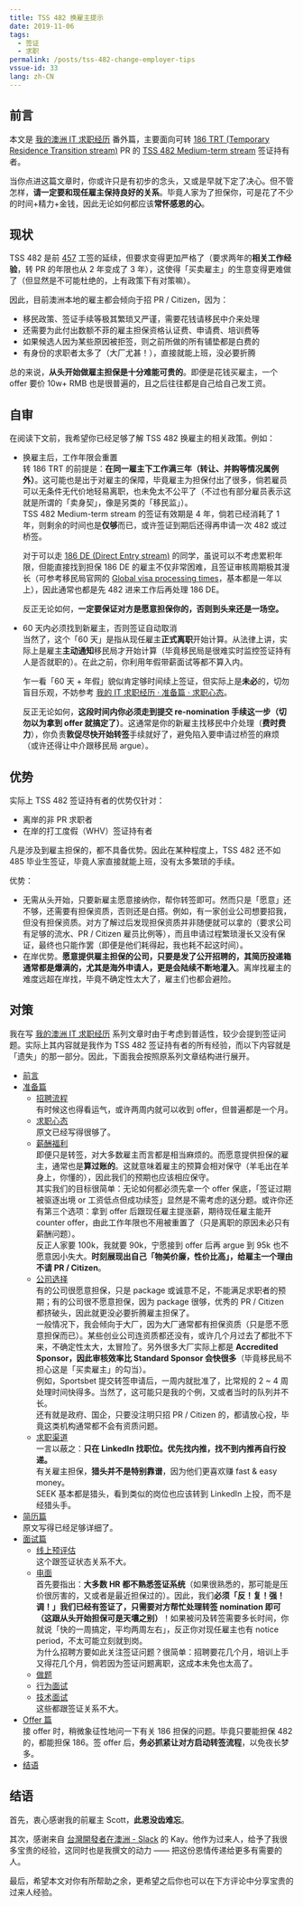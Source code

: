 ```yaml
---
title: TSS 482 换雇主提示
date: 2019-11-06
tags:
  - 签证
  - 求职
permalink: /posts/tss-482-change-employer-tips
vssue-id: 33
lang: zh-CN
---
```


## 前言

本文是 [我的澳洲 IT 求职经历](../my-it-job-hunting-experience-in-australia/index.md) 番外篇，主要面向可转 [186 TRT (Temporary Residence Transition stream)](https://immi.homeaffairs.gov.au/visas/getting-a-visa/visa-listing/employer-nomination-scheme-186/temporary-residence-transition-stream) PR 的 [TSS 482 Medium-term stream](https://immi.homeaffairs.gov.au/visas/getting-a-visa/visa-listing/temporary-skill-shortage-482/medium-term-stream) 签证持有者。

当你点进这篇文章时，你或许只是有初步的念头，又或是早就下定了决心。但不管怎样，**请一定要和现任雇主保持良好的关系**。毕竟人家为了担保你，可是花了不少的时间+精力+金钱，因此无论如何都应该**常怀感恩的心**。

## 现状

TSS 482 是前 [457](https://immi.homeaffairs.gov.au/visas/getting-a-visa/visa-listing/repealed-visas/temporary-work-skilled-457) 工签的延续，但要求变得更加严格了（要求两年的**相关工作经验**，转 PR 的年限也从 2 年变成了 3 年），这使得「买卖雇主」的生意变得更难做了（但显然是不可能杜绝的，上有政策下有对策嘛）。

因此，目前澳洲本地的雇主都会倾向于招 PR / Citizen，因为：

* 移民政策、签证手续等极其繁琐又严谨，需要花钱请移民中介来处理
* 还需要为此付出数额不菲的雇主担保资格认证费、申请费、培训费等
* 如果候选人因为某些原因被拒签，则之前所做的所有铺垫都是白费的
* 有身份的求职者太多了（大厂尤甚！），直接就能上班，没必要折腾

总的来说，**从头开始做雇主担保是十分难能可贵的**。即便是花钱买雇主，一个 offer 要价 10w+ RMB 也是很普遍的，且之后往往都是自己给自己发工资。

## 自审

在阅读下文前，我希望你已经足够了解 TSS 482 换雇主的相关政策。例如：

* 换雇主后，工作年限会重置  
  转 186 TRT 的前提是：**在同一雇主下工作满三年（转让、并购等情况属例外）**。这可能也是出于对雇主的保障，毕竟雇主为担保付出了很多，倘若雇员可以无条件无代价地轻易离职，也未免太不公平了（不过也有部分雇员表示这就是所谓的「卖身契」，像是另类的「移民监」）。  
  TSS 482 Medium-term stream 的签证有效期是 4 年，倘若已经消耗了 1 年，则剩余的时间也是**仅够**而已，或许签证到期后还得再申请一次 482 或过桥签。

  对于可以走 [186 DE (Direct Entry stream)](https://immi.homeaffairs.gov.au/visas/getting-a-visa/visa-listing/employer-nomination-scheme-186/direct-entry-stream) 的同学，虽说可以不考虑累积年限，但能直接找到担保 186 DE 的雇主不仅非常困难，且签证审核周期极其漫长（可参考移民局官网的 [Global visa processing times](https://immi.homeaffairs.gov.au/visas/getting-a-visa/visa-processing-times/global-visa-processing-times)，基本都是一年以上），因此通常也都是先 482 进来工作后再处理 186 DE。

  反正无论如何，**一定要保证对方是愿意担保你的，否则到头来还是一场空。**

* 60 天内必须找到新雇主，否则签证自动取消  
  当然了，这个「60 天」是指从现任雇主**正式离职**开始计算。从法律上讲，实际上是雇主**主动通知**移民局才开始计算（毕竟移民局是很难实时监控签证持有人是否就职的）。在此之前，你利用年假带薪面试等都不算入内。

  乍一看「60 天 + 年假」貌似肯定够时间续上签证，但实际上是**未必**的，切勿盲目乐观，不妨参考 [我的 IT 求职经历 · 准备篇 · 求职心态](../my-it-job-hunting-experience-in-australia/1-preparation/1-mentality.md)。

  反正无论如何，**这段时间内你必须走到提交 re-nomination 手续这一步（切勿以为拿到 offer 就搞定了）**。这通常是你的新雇主找移民中介处理（**费时费力**），你负责**敦促尽快开始转签**手续就好了，避免陷入要申请过桥签的麻烦（或许还得让中介跟移民局 argue）。

## 优势

实际上 TSS 482 签证持有者的优势仅针对：

* 离岸的非 PR 求职者
* 在岸的打工度假（WHV）签证持有者

凡是涉及到雇主担保的，都不具备优势。因此在某种程度上，TSS 482 还不如 485 毕业生签证，毕竟人家直接就能上班，没有太多繁琐的手续。

优势：

* 无需从头开始，只要新雇主愿意接纳你，帮你转签即可。然而只是「愿意」还不够，还需要有担保资质，否则还是白搭。例如，有一家创业公司想要招我，但没有担保资质。对方了解过后发现担保资质并非随便就可以拿的（要求公司有足够的流水、PR / Citizen 雇员比例等），而且申请过程繁琐漫长又没有保证，最终也只能作罢（即便是他们耗得起，我也耗不起这时间）。
* 在岸优势。**愿意提供雇主担保的公司，只要是发了公开招聘的，其简历投递箱通常都是爆满的，尤其是海外申请人，更是会陆续不断地灌入**。离岸找雇主的难度远超在岸找，毕竟不确定性太大了，雇主们也都会避险。

## 对策

我在写 [我的澳洲 IT 求职经历](../my-it-job-hunting-experience-in-australia/index.md) 系列文章时由于考虑到普适性，较少会提到签证问题。实际上其内容就是我作为 TSS 482 签证持有者的所有经验，而以下内容就是「遗失」的那一部分。因此，下面我会按照原系列文章结构进行展开。

* [前言](../my-it-job-hunting-experience-in-australia/0-preface/index.md)
* [准备篇](../my-it-job-hunting-experience-in-australia/1-preparation/index.md)
  * [招聘流程](../my-it-job-hunting-experience-in-australia/1-preparation/0-recruitment-process.md)  
  有时候这也得看运气，或许两周内就可以收到 offer，但普遍都是一个月。
  * [求职心态](../my-it-job-hunting-experience-in-australia/1-preparation/1-mentality.md)  
  原文已经写得很够了。
  * [薪酬福利](../my-it-job-hunting-experience-in-australia/1-preparation/2-remuneration-package.md)  
  即便只是转签，对大多数雇主而言都是相当麻烦的。而愿意提供担保的雇主，通常也是**算过账的**。这就意味着雇主的预算会相对保守（羊毛出在羊身上，你懂的），因此我们的预期也应该相应保守。  
  其实我们的目标很简单：无论如何都必须先拿一个 offer 保底，「签证过期被驱逐出境 or 工资低点但成功续签」显然是不需考虑的送分题。或许你还有第三个选项：拿到 offer 后跟现任雇主提涨薪，期待现任雇主能开 counter offer，由此工作年限也不用被重置了（只是离职的原因未必只有薪酬问题）。  
  反正人家要 100k，我就要 90k，宁愿接到 offer 后再 argue 到 95k 也不愿意因小失大。**时刻展现出自己「物美价廉，性价比高」，给雇主一个理由不请 PR / Citizen**。
  * [公司选择](../my-it-job-hunting-experience-in-australia/1-preparation/3-companies-of-choice.md)  
  有的公司很愿意担保，只是 package 或诚意不足，不能满足求职者的预期；有的公司很不愿意担保，因为 package 很够，优秀的 PR / Citizen 都挤破头，因此就更没必要折腾雇主担保了。  
  一般情况下，我会倾向于大厂，因为大厂通常都有担保资质（只是愿不愿意担保而已）。某些创业公司连资质都还没有，或许几个月过去了都批不下来，不确定性太大，太冒险了。另外很多大厂实际上都是 **Accredited Sponsor，因此审核效率比 Standard Sponsor 会快很多**（毕竟移民局不担心这是「买卖雇主」的勾当）。  
  例如，Sportsbet 提交转签申请后，一周内就批准了，比常规的 2 ~ 4 周处理时间快得多。当然了，这可能只是我的个例，又或者当时的队列并不长。  
  还有就是政府、国企，只要没注明只招 PR / Citizen 的，都请放心投，毕竟这类机构通常都不会有资质问题。
  * [求职渠道](../my-it-job-hunting-experience-in-australia/1-preparation/4-job-seek-channels.md)  
  一言以蔽之：**只在 LinkedIn 找职位。优先找内推，找不到内推再自行投递。**  
  有关雇主担保，**猎头并不是特别靠谱**，因为他们更喜欢赚 fast & easy money。  
  SEEK 基本都是猎头，看到类似的岗位也应该转到 LinkedIn 上投，而不是经猎头手。
* [简历篇](../my-it-job-hunting-experience-in-australia/2-resume/index.md)  
  原文写得已经足够详细了。
* [面试篇](../my-it-job-hunting-experience-in-australia/3-interviews/index.md)
  * [线上预评估](../my-it-job-hunting-experience-in-australia/3-interviews/0-online-assessments.md)  
  这个跟签证状态关系不大。
  * [电面](../my-it-job-hunting-experience-in-australia/3-interviews/1-phone-screening.md)  
  首先要指出：**大多数 HR 都不熟悉签证系统**（如果很熟悉的，那可能是压价很厉害的，又或者是最近担保过的）。因此，我们**必须「反！复！强！调！」我们已经有签证了，只需要对方帮忙处理转签 nomination 即可（这跟从头开始担保可是天壤之别）**！如果被问及转签需要多长时间，你就说「快的一周搞定，平均两周左右」，反正你对现任雇主也有 notice period，不太可能立刻就到岗。  
  为什么招聘方要如此关注签证问题？很简单：招聘要花几个月，培训上手又得花几个月，倘若因为签证问题离职，这成本未免也太高了。
  * [做题](../my-it-job-hunting-experience-in-australia/3-interviews/2-coding-exercises.md)
  * [行为面试](../my-it-job-hunting-experience-in-australia/3-interviews/3_1-behavioral-interview.md)
  * [技术面试](../my-it-job-hunting-experience-in-australia/3-interviews/3_2-technical-interview.md)  
  这些都跟签证关系不大。
* [Offer 篇](../my-it-job-hunting-experience-in-australia/4-offer/index.md)  
  接 offer 时，稍微象征性地问一下有关 186 担保的问题。毕竟只要能担保 482 的，都能担保 186。签 offer 后，**务必抓紧让对方启动转签流程**，以免夜长梦多。
* [结语](../my-it-job-hunting-experience-in-australia/5-postface/index.md)

## 结语

首先，衷心感谢我的前雇主 Scott，**此恩没齿难忘**。

其次，感谢来自 [台灣開發者在澳洲 - Slack](https://tw-developer-in-au.slack.com) 的 Kay。他作为过来人，给予了我很多宝贵的经验，这同时也是我撰文的动力 —— 把这份恩情传递给更多有需要的人。

最后，希望本文对你有所帮助之余，更希望之后你也可以在下方评论中分享宝贵的过来人经验。

